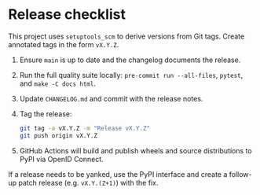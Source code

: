# Release checklist

This project uses `setuptools_scm` to derive versions from Git tags. Create
annotated tags in the form ``vX.Y.Z``.

1. Ensure `main` is up to date and the changelog documents the release.
2. Run the full quality suite locally: `pre-commit run --all-files`, `pytest`,
   and `make -C docs html`.
3. Update `CHANGELOG.md` and commit with the release notes.
4. Tag the release:

   ```bash
   git tag -a vX.Y.Z -m "Release vX.Y.Z"
   git push origin vX.Y.Z
   ```

5. GitHub Actions will build and publish wheels and source distributions to
   PyPI via OpenID Connect.

If a release needs to be yanked, use the PyPI interface and create a follow-up
patch release (e.g. `vX.Y.(Z+1)`) with the fix.
